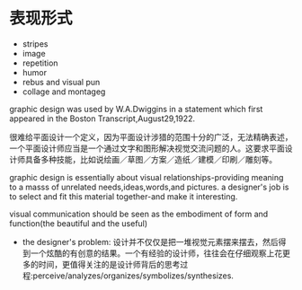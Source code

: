 
# 表现形式
- stripes
- image
- repetition
- humor
- rebus and visual pun
- collage and montageg 

graphic design was used by W.A.Dwiggins in a statement which first appeared in the Boston Transcript,August29,1922.

很难给平面设计一个定义，因为平面设计涉猎的范围十分的广泛，无法精确表述，一个平面设计师应当是一个通过文字和图形解决视觉交流问题的人。这要求平面设计师具备多种技能，比如说绘画／草图／方案／造纸／建模／印刷／雕刻等。

graphic design is essentially about visual relationships-providing meaning to a masss of unrelated needs,ideas,words,and pictures.
a designer's job is to select and fit this material together-and make it interesting.


visual communication should be seen as the embodiment of form and function(the beautiful and the useful)


- the designer's problem:
设计并不仅仅是把一堆视觉元素摆来摆去，然后得到一个炫酷的有创意的结果。一个有经验的设计师，往往会在仔细观察上花更多的时间，更值得关注的是设计师背后的思考过程:perceive/analyzes/organizes/symbolizes/synthesizes.
